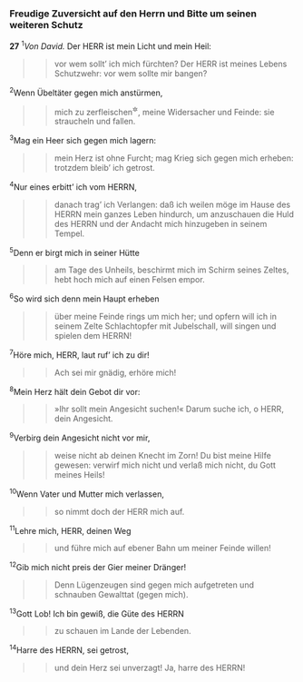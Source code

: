 ### Freudige Zuversicht auf den Herrn und Bitte um seinen weiteren Schutz

__27__
<sup>1</sup><em>Von David.</em>
Der HERR ist mein Licht und mein Heil:
<blockquote>
<blockquote>
vor wem sollt’ ich mich fürchten?
Der HERR ist meines Lebens Schutzwehr:
vor wem sollte mir bangen?
</blockquote>
</blockquote>
<sup>2</sup>Wenn Übeltäter gegen mich anstürmen,
<blockquote>
<blockquote>
mich zu zerfleischen<sup title="oder: zu verschlingen">&#x2732;</sup>,
meine Widersacher und Feinde:
sie straucheln und fallen.
</blockquote>
</blockquote>
<sup>3</sup>Mag ein Heer sich gegen mich lagern:
<blockquote>
<blockquote>
mein Herz ist ohne Furcht;
mag Krieg sich gegen mich erheben:
trotzdem bleib’ ich getrost.
</blockquote>
</blockquote>
<sup>4</sup>Nur eines erbitt’ ich vom HERRN,
<blockquote>
<blockquote>
danach trag’ ich Verlangen:
daß ich weilen möge im Hause des HERRN
mein ganzes Leben hindurch,
um anzuschauen die Huld des HERRN
und der Andacht mich hinzugeben in seinem Tempel.
</blockquote>
</blockquote>
<sup>5</sup>Denn er birgt mich in seiner Hütte
<blockquote>
<blockquote>
am Tage des Unheils,
beschirmt mich im Schirm seines Zeltes,
hebt hoch mich auf einen Felsen empor.
</blockquote>
</blockquote>
<sup>6</sup>So wird sich denn mein Haupt erheben
<blockquote>
<blockquote>
über meine Feinde rings um mich her;
und opfern will ich in seinem Zelte
Schlachtopfer mit Jubelschall,
will singen und spielen dem HERRN!
</blockquote>
</blockquote>
<sup>7</sup>Höre mich, HERR, laut ruf’ ich zu dir!
<blockquote>
<blockquote>
Ach sei mir gnädig, erhöre mich!
</blockquote>
</blockquote>
<sup>8</sup>Mein Herz hält dein Gebot dir vor:
<blockquote>
<blockquote>
»Ihr sollt mein Angesicht suchen!«
Darum suche ich, o HERR, dein Angesicht.
</blockquote>
</blockquote>
<sup>9</sup>Verbirg dein Angesicht nicht vor mir,
<blockquote>
<blockquote>
weise nicht ab deinen Knecht im Zorn!
Du bist meine Hilfe gewesen: verwirf mich nicht
und verlaß mich nicht, du Gott meines Heils!
</blockquote>
</blockquote>
<sup>10</sup>Wenn Vater und Mutter mich verlassen,
<blockquote>
<blockquote>
so nimmt doch der HERR mich auf.
</blockquote>
</blockquote>
<sup>11</sup>Lehre mich, HERR, deinen Weg
<blockquote>
<blockquote>
und führe mich auf ebener Bahn
um meiner Feinde willen!
</blockquote>
</blockquote>
<sup>12</sup>Gib mich nicht preis der Gier meiner Dränger!
<blockquote>
<blockquote>
Denn Lügenzeugen sind gegen mich aufgetreten
und schnauben Gewalttat (gegen mich).
</blockquote>
</blockquote>
<sup>13</sup>Gott Lob! Ich bin gewiß, die Güte des HERRN
<blockquote>
<blockquote>
zu schauen im Lande der Lebenden.
</blockquote>
</blockquote>
<sup>14</sup>Harre des HERRN, sei getrost,
<blockquote>
<blockquote>
und dein Herz sei unverzagt! Ja, harre des HERRN!
</blockquote>
</blockquote>